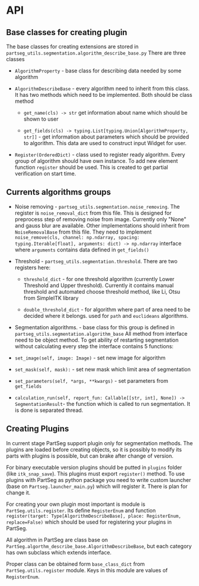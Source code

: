 # API

## Base classes for creating plugin

The base classes for creating extensions are stored in `partseg_utils.segmentation.algorithm_describe_base.py`
There are three classes

- `AlgorithmProperty` - base class for describing data needed by some algorithm

- `AlgorithmDescribeBase` - every algorithm need to inherit from this class. It has two methods
  which need to be implemented. Both should be class method

  - `get_name(cls) -> str` get information about name which should be shown to user

  - `get_fields(cls) -> typing.List[typing.Union[AlgorithmProperty, str]]` - get information about
    parameters which should be provided to algorithm. This data are used to construct input Widget for user.

- `Register(OrderedDict)` - class used to register ready algorithm. Every group of algorithm should have
  own instance. To add new element function `register` should be used. This is created to get partial verification
  on start time.

## Currents algorithms groups

- Noise removing - `partseg_utils.segmentation.noise_removing`. The register is `noise_removal_dict`
  from this file. This is designed for preprocess step of removing noise from image.
  Currently only "None" and gauss blur are available.
  Other implementations should inherit from `NoiseRemovalBase` from this file.
  They need to implement `noise_remove(cls, channel: np.ndarray, spacing: typing.Iterable[float], arguments: dict) -> np.ndarray`
  interface where `arguments` contains data defined in `get_fields()`

- Threshold - `partseg_utils.segmentation.threshold`. There are two registers here:

  - `threshold_dict` - for one threshold algorithm (currently Lower Threshold and Upper threshold).
    Currently it contains manual threshold and automated choose threshold method, like Li, Otsu from SimpleITK library

  - `double_threshold_dict` - for algorithm where part of area need to be decided where it belongs.
    used for `path` and `euclideans` algorithms.

- Segmentation algorithms. - base class for this group is defined in `partseg_utils.segmentation.algorithm_base`
  All method from interface need to be object method.
  To get ability of restarting segmentation without calculating every step the interface contains 5 functions:

- `set_image(self, image: Image)` - set new image for algorithm

- `set_mask(self, mask):` - set new mask which limit area of segmentation

- `set_parameters(self, *args, **kwargs)` - set parameters from `get_fields`

- `calculation_run(self, report_fun: Callable[[str, int], None]) -> SegmentationResult`-
  the function which is called to run segmentation. It is done is separated thread.

## Creating Plugins

In current stage PartSeg support plugin only for segmentation methods.
The plugins are loaded before creating objects, so it is possibly to modify its parts with plugins is possible,
but can brake after change of version.

For binary executable version plugins should be putted in `plugins` folder (like `itk_snap_save`).
This plugins must export `register()` method.
To use plugins with PartSeg as python package you need to write custom launcher (base on `Partseg.launcher_main.py`)
which will register it. There is plan for change it.

For creating your own plugin most important is module is `PartSeg.utils.register`. Its define `RegisterEnum` and
function `register(target: Type[AlgorithmDescribeBase], place: RegisterEnum, replace=False)` which should be used
for registering your plugins in PartSeg.

All algorithm in PartSeg are class base on `PartSeg.algorthm_describe_base.AlgorithmDescribeBase`,
but each category has own subclass which extends interface.

Proper class can be obtained form `base_class_dict` from `PartSeg.utils.register` module. Keys in this module are
values of `RegisterEnum`.
